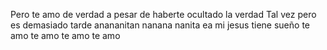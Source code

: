 Pero te amo de verdad a pesar de haberte ocultado la verdad
Tal vez pero es demasiado tarde
anananitan nanana nanita ea mi jesus tiene sueño 
te amo
te amo 
te amo
te amo
